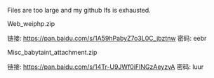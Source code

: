 Files are too large and my github lfs is exhausted.

Web_weiphp.zip

链接: https://pan.baidu.com/s/1A59hPabyZ7o3L0C_jbztnw  密码: eebr

Misc_babytaint_attachment.zip

链接: https://pan.baidu.com/s/14Tr-U9JWf0iFINGzAeyzvA  密码: luur